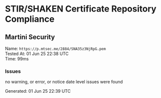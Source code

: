 # STIR/SHAKEN Certificate Repository Compliance

## Martini Security

Name: `https://p.mtsec.me/2884/SNA35z3NjRpG.pem`\
Tested At: 01 Jun 25 22:38 UTC\
Time: 99ms

### Issues

no warning, or error, or notice date level issues were found

Generated: 01 Jun 25 22:39 UTC
